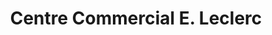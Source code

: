 ---
title: "Centre Commercial E. Leclerc"
url: /loison-sous-lens/centre-commercial-e-leclerc/
shop: Supermarkt
---